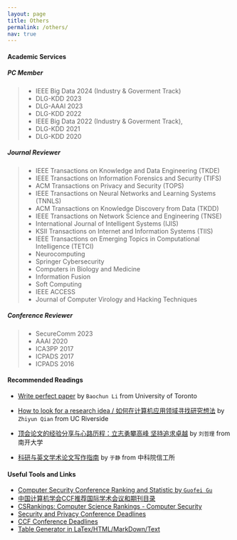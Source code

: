 ```yaml
---
layout: page
title: Others
permalink: /others/
nav: true
---
```


#### Academic Services

##### PC Member
> - IEEE Big Data 2024 (Industry & Goverment Track)
> - DLG-KDD 2023
> - DLG-AAAI 2023
> - DLG-KDD 2022
> - IEEE Big Data 2022 (Industry & Goverment Track),
> - DLG-KDD 2021
> - DLG-KDD 2020


##### Journal Reviewer
> - IEEE Transactions on Knowledge and Data Engineering (TKDE)
> - IEEE Transactions on Information Forensics and Security (TIFS)
> - ACM Transactions on Privacy and Security (TOPS)
> - IEEE Transactions on Neural Networks and Learning Systems (TNNLS)
> - ACM Transactions on Knowledge Discovery from Data (TKDD)
> - IEEE Transactions on Network Science and Engineering (TNSE)
> - International Journal of Intelligent Systems (IJIS)
> - KSII Transactions on Internet and Information Systems (TIIS)
> - IEEE Transactions on Emerging Topics in Computational Intelligence (TETCI)
> - Neurocomputing
> - Springer Cybersecurity
> - Computers in Biology and Medicine
> - Information Fusion
> - Soft Computing
> - IEEE ACCESS
> - Journal of Computer Virology and Hacking Techniques


##### Conference Reviewer
> - SecureComm 2023
> - AAAI 2020
> - ICA3PP 2017
> - ICPADS 2017
> - ICPADS 2016

#### Recommended Readings

- [Write perfect paper](https://iqua.ece.toronto.edu/papers/writing-perfect-papers-2021.pdf) by `Baochun Li` from University of Toronto

- [How to look for a research idea / 如何在计算机应用领域寻找研究想法](https://zhuanlan.zhihu.com/p/341685279) by `Zhiyun Qian` from UC Riverside

- [顶会论文的经验分享与心路历程：立志勇攀高峰 坚持追求卓越](https://zhuanlan.zhihu.com/p/512528671) by `刘哲理` from 南开大学

- [科研与英文学术论文写作指南](https://mmlab-iie.github.io/course/) by `于静` from 中科院信工所


#### Useful Tools and Links

- [Computer Security Conference Ranking and Statistic by `Guofei Gu`](https://people.engr.tamu.edu/guofei/sec_conf_stat.htm)
- [中国计算机学会CCF推荐国际学术会议和期刊目录](https://www.ccf.org.cn/Academic_Evaluation/By_category/)
- [CSRankings: Computer Science Rankings - Computer Security](http://csrankings.org/#/fromyear/2011/toyear/2021/index?none&cn)
- [Security and Privacy Conference Deadlines](https://sec-deadlines.github.io/)
- [CCF Conference Deadlines](https://ccfddl.github.io/)
- [Table Generator in LaTex/HTML/MarkDown/Text](https://www.tablesgenerator.com)
